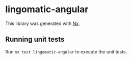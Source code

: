 # lingomatic-angular

This library was generated with [Nx](https://nx.dev).

## Running unit tests

Run `nx test lingomatic-angular` to execute the unit tests.
